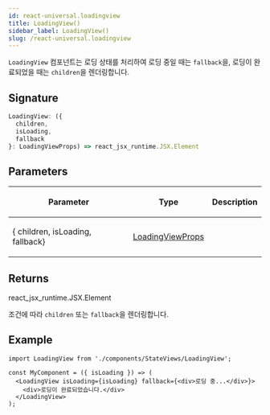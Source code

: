 ```yaml
---
id: react-universal.loadingview
title: LoadingView()
sidebar_label: LoadingView()
slug: /react-universal.loadingview
---
```






`LoadingView` 컴포넌트는 로딩 상태를 처리하여 로딩 중일 때는 `fallback`을, 로딩이 완료되었을 때는 `children`을 렌더링합니다.

## Signature

```typescript
LoadingView: ({
  children,
  isLoading,
  fallback
}: LoadingViewProps) => react_jsx_runtime.JSX.Element
```

## Parameters

<table><thead><tr><th>

Parameter


</th><th>

Type


</th><th>

Description


</th></tr></thead>
<tbody><tr><td>

\{ children, isLoading, fallback\}


</td><td>

[LoadingViewProps](./react-universal.loadingviewprops)


</td><td>


</td></tr>
</tbody></table>

## Returns

react_jsx_runtime.JSX.Element

조건에 따라 `children` 또는 `fallback`을 렌더링합니다.

## Example


```tsx
import LoadingView from './components/StateViews/LoadingView';

const MyComponent = ({ isLoading }) => (
  <LoadingView isLoading={isLoading} fallback={<div>로딩 중...</div>}>
    <div>로딩이 완료되었습니다.</div>
  </LoadingView>
);
```

